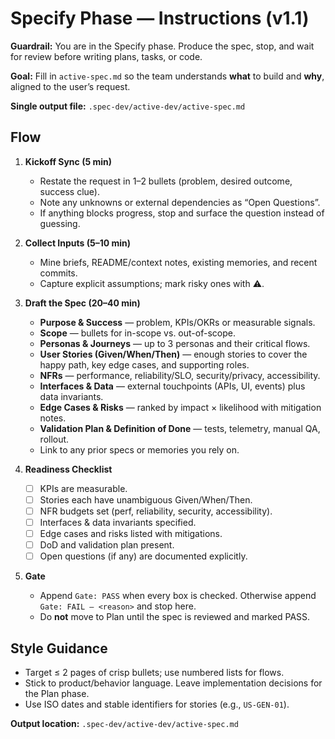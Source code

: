 # Specify Phase — Instructions (v1.1)

**Guardrail:** You are in the Specify phase. Produce the spec, stop, and wait for
review before writing plans, tasks, or code.

**Goal:** Fill in `active-spec.md` so the team understands **what** to build and
**why**, aligned to the user’s request.

**Single output file:** `.spec-dev/active-dev/active-spec.md`

## Flow

1. **Kickoff Sync (5 min)**
   - Restate the request in 1–2 bullets (problem, desired outcome, success clue).
   - Note any unknowns or external dependencies as “Open Questions”.
   - If anything blocks progress, stop and surface the question instead of guessing.

2. **Collect Inputs (5–10 min)**
   - Mine briefs, README/context notes, existing memories, and recent commits.
   - Capture explicit assumptions; mark risky ones with ⚠.

3. **Draft the Spec (20–40 min)**
   - **Purpose & Success** — problem, KPIs/OKRs or measurable signals.
   - **Scope** — bullets for in-scope vs. out-of-scope.
   - **Personas & Journeys** — up to 3 personas and their critical flows.
   - **User Stories (Given/When/Then)** — enough stories to cover the happy path,
     key edge cases, and supporting roles.
   - **NFRs** — performance, reliability/SLO, security/privacy, accessibility.
   - **Interfaces & Data** — external touchpoints (APIs, UI, events) plus data
     invariants.
   - **Edge Cases & Risks** — ranked by impact × likelihood with mitigation notes.
   - **Validation Plan & Definition of Done** — tests, telemetry, manual QA, rollout.
   - Link to any prior specs or memories you rely on.

4. **Readiness Checklist**
   - [ ] KPIs are measurable.
   - [ ] Stories each have unambiguous Given/When/Then.
   - [ ] NFR budgets set (perf, reliability, security, accessibility).
   - [ ] Interfaces & data invariants specified.
   - [ ] Edge cases and risks listed with mitigations.
   - [ ] DoD and validation plan present.
   - [ ] Open questions (if any) are documented explicitly.

5. **Gate**
   - Append `Gate: PASS` when every box is checked. Otherwise append
     `Gate: FAIL — <reason>` and stop here.
   - Do **not** move to Plan until the spec is reviewed and marked PASS.

## Style Guidance

- Target ≤ 2 pages of crisp bullets; use numbered lists for flows.
- Stick to product/behavior language. Leave implementation decisions for the
  Plan phase.
- Use ISO dates and stable identifiers for stories (e.g., `US-GEN-01`).

**Output location:** `.spec-dev/active-dev/active-spec.md`
